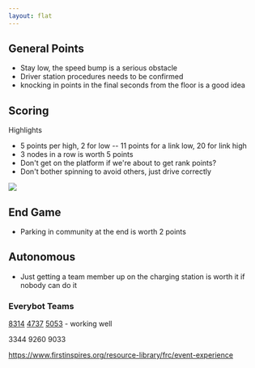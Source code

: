 ```yaml
---
layout: flat
---
```

## General Points
* Stay low, the speed bump is a serious obstacle
* Driver station procedures needs to be confirmed
* knocking in points in the final seconds from the floor is a good idea

## Scoring
Highlights
* 5 points per high, 2 for low -- 11 points for a link low, 20 for link high
* 3 nodes in a row is worth 5 points
* Don't get on the platform if we're about to get rank points?
* Don't bother spinning to avoid others, just drive correctly

![](https://i.redd.it/fontihnhqoaa1.png)

## End Game
* Parking in community at the end is worth 2 points

## Autonomous
* Just getting a team member up on the charging station is worth it if nobody can do it

### Everybot Teams
[8314](https://www.thebluealliance.com/team/8314)
[4737](https://www.thebluealliance.com/team/4737)
[5053](https://www.thebluealliance.com/team/5053) - working well

3344
9260
9033

https://www.firstinspires.org/resource-library/frc/event-experience


